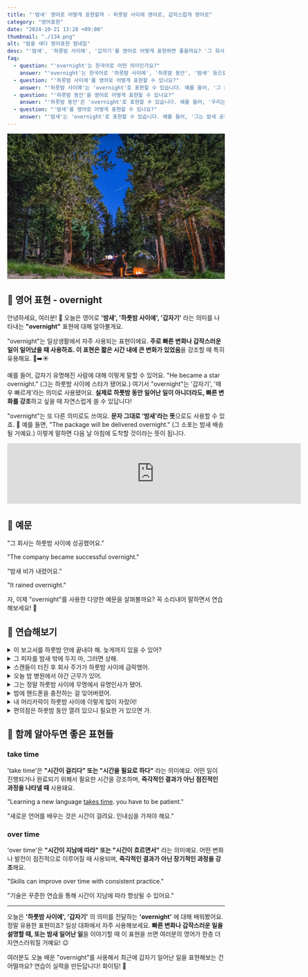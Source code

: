 ```yaml
---
title: "'밤새' 영어로 어떻게 표현할까 - 하룻밤 사이에 영어로, 갑작스럽게 영어로"
category: "영어표현"
date: "2024-10-21 13:28 +09:00"
thumbnail: "./134.png"
alt: "밤을 새다 영어표현 썸네일"
desc: "'밤새', '하룻밤 사이에', '갑자기'를 영어로 어떻게 표현하면 좋을까요? '그 회사는 하룻밤 사이에 성공했어요.', '밤새 비가 내렸어요.' 등을 영어로 표현하는 법을 배워봅시다. 다양한 예문을 통해서 연습하고 본인의 표현으로 만들어 보세요."
faq:
  - question: "'overnight'는 한국어로 어떤 의미인가요?"
    answer: "'overnight'는 한국어로 '하룻밤 사이에', '하룻밤 동안', '밤새' 등으로 번역될 수 있습니다. 주로 짧은 시간 안에 어떤 일이 발생했거나 변화가 있었음을 나타낼 때 사용됩니다."
  - question: "'하룻밤 사이에'를 영어로 어떻게 표현할 수 있나요?"
    answer: "'하룻밤 사이에'는 'overnight'로 표현할 수 있습니다. 예를 들어, '그 문제는 하룻밤 사이에 해결되었다'는 'The issue was resolved overnight'로 말할 수 있습니다."
  - question: "'하룻밤 동안'을 영어로 어떻게 표현할 수 있나요?"
    answer: "'하룻밤 동안'은 'overnight'로 표현할 수 있습니다. 예를 들어, '우리는 하룻밤 동안 캠핑을 했다'는 'We went camping overnight'로 말할 수 있습니다."
  - question: "'밤새'를 영어로 어떻게 표현할 수 있나요?"
    answer: "'밤새'는 'overnight'로 표현할 수 있습니다. 예를 들어, '그는 밤새 공부했다'는 'He studied overnight'로 표현할 수 있습니다."
---
```


![나무에 앉아서 졸고 있는 새](./134-1.jpg)

## 🌟 영어 표현 - overnight

안녕하세요, 여러분! 👋 오늘은 영어로 **'밤새', '하룻밤 사이에', '갑자기'** 라는 의미를 나타내는 **"overnight"** 표현에 대해 알아볼게요.

"overnight"는 일상생활에서 자주 사용되는 표현이에요. **주로 빠른 변화나 갑작스러운 일이 일어났을 때 사용하죠. 이 표현은 짧은 시간 내에 큰 변화가 있었음**을 강조할 때 특히 유용해요. 🌙➡️☀️

예를 들어, 갑자기 유명해진 사람에 대해 이렇게 말할 수 있어요. "He became a star overnight." (그는 하룻밤 사이에 스타가 됐어요.) 여기서 "overnight"는 '갑자기', '매우 빠르게'라는 의미로 사용됐어요. **실제로 하룻밤 동안 일어난 일이 아니더라도, 빠른 변화를 강조**하고 싶을 때 자연스럽게 쓸 수 있답니다!

"overnight"는 또 다른 의미로도 쓰여요. **문자 그대로 '밤새'라는 뜻**으로도 사용할 수 있죠. 🌃 예를 들면, "The package will be delivered overnight." (그 소포는 밤새 배송될 거예요.) 이렇게 말하면 다음 날 아침에 도착할 것이라는 뜻이 됩니다.

<iframe src="https://ads-partners.coupang.com/widgets.html?id=819055&template=carousel&trackingCode=AF7855282&subId=&width=680&height=140&tsource=" width="680" height="140" frameborder="0" scrolling="no" referrerpolicy="unsafe-url" browsingtopics></iframe>

## 📖 예문

"그 회사는 하룻밤 사이에 성공했어요."

"The company became successful overnight."

"밤새 비가 내렸어요."

"It rained overnight."

자, 이제 "overnight"를 사용한 다양한 예문을 살펴볼까요? 꼭 소리내어 말하면서 연습해보세요! 🚀

## 💬 연습해보기

<details>
<summary>이 보고서를 하룻밤 안에 끝내야 해. 늦게까지 있을 수 있어?</summary>
<span>We need these reports done overnight. Can you stay late?</span>
</details>

<details>
<summary>그 피자를 밤새 밖에 두지 마, 그러면 상해.</summary>
<span>Don't leave that pizza out overnight, or it'll go bad.</span>
</details>

<details>
<summary>스캔들이 터진 후 회사 주가가 하룻밤 사이에 급락했어.</summary>
<span>The company's stock prices plummeted overnight after the scandal broke.</span>
</details>

<details>
<summary>오늘 밤 병원에서 야간 근무가 있어.</summary>
<span>I've got an overnight shift at the hospital tonight</span>
</details>

<details>
<summary>그는 정말 하룻밤 사이에 무명에서 유명인사가 됐어.</summary>
<span>He went from unknown to famous literally overnight.</span>
</details>

<details>
<summary>밤에 핸드폰을 충전하는 걸 잊어버렸어.</summary>
<span>I <a href="/blog/in-english/023.forget/">forget</a> to charge my phone overnight.</span>
</details>

<details>
<summary>내 머리카락이 하룻밤 사이에 이렇게 많이 자랐어!</summary>
<span>I can't believe how much my hair grew overnight!</span>
</details>

<details>
<summary>편의점은 하룻밤 동안 열려 있으니 필요한 거 있으면 가.</summary>
<span>The convenience store is open overnight if you need anything.</span>
</details>

## 🤝 함께 알아두면 좋은 표현들

### take time

'take time'은 **"시간이 걸리다" 또는 "시간을 필요로 하다"** 라는 의미예요. 어떤 일이 진행되거나 완료되기 위해서 필요한 시간을 강조하며, **즉각적인 결과가 아닌 점진적인 과정을 나타낼 때** 사용돼요.

"Learning a new language [takes time](/blog/in-english/010.take-a-while/). you have to be patient."

"새로운 언어를 배우는 것은 시간이 걸려요. 인내심을 가져야 해요."

### over time

'over time'은 **"시간이 지남에 따라" 또는 "시간이 흐르면서"** 라는 의미예요. 어떤 변화나 발전이 점진적으로 이루어질 때 사용되며, **즉각적인 결과가 아닌 장기적인 과정을 강조**해요.

"Skills can improve over time with consistent practice."

"기술은 꾸준한 연습을 통해 시간이 지남에 따라 향상될 수 있어요."

---

오늘은 **'하룻밤 사이에', '갑자기'** 의 의미를 전달하는 **'overnight'** 에 대해 배워봤어요. 정말 유용한 표현이죠? 일상 대화에서 자주 사용해보세요. **빠른 변화나 갑작스러운 일을 설명할 때, 또는 밤새 일어난 일**을 이야기할 때 이 표현을 쓰면 여러분의 영어가 한층 더 자연스러워질 거예요! 😉

여러분도 오늘 배운 "overnight"를 사용해서 최근에 갑자기 일어난 일을 표현해보는 건 어떨까요? 연습이 실력을 만든답니다! 화이팅! 💪
